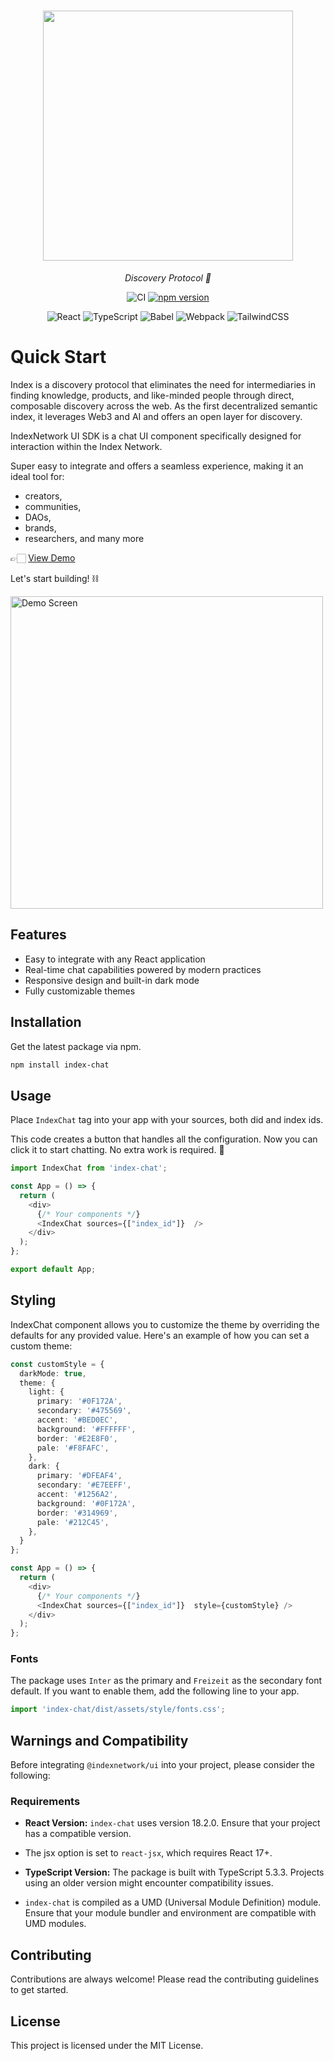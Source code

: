 <h1 align="center">
    <a href="https://index.network">
    <img style="width:400px" src="https://index.network/images/IndexNetworkLogo.png">
    </a>
</h1>
<p align="center">
  <i align="center">Discovery Protocol 🚀</i>
</p>

<div align="center">

![CI](https://github.com/confxsd/index-chat/actions/workflows/ci.yml/badge.svg)
[![npm version](https://img.shields.io/npm/v/index-chat.svg)](https://www.npmjs.com/package/index-chat)

![React](https://img.shields.io/badge/react-18.2-blue.svg)
![TypeScript](https://img.shields.io/badge/typescript-5.3-blue.svg)
![Babel](https://img.shields.io/badge/babel-7.23-blue.svg)
![Webpack](https://img.shields.io/badge/webpack-5.89-blue.svg)
![TailwindCSS](https://img.shields.io/badge/tailwindcss-3.4-blue.svg)

</div>

# Quick Start

Index is a discovery protocol that eliminates the need for intermediaries in finding knowledge, products, and like-minded people through direct, composable discovery across the web. As the first decentralized semantic index, it leverages Web3 and AI and offers an open layer for discovery.

IndexNetwork UI SDK is a chat UI component specifically designed for interaction within the Index Network.

Super easy to integrate and offers a seamless experience, making it an ideal tool for:

- creators,
- communities,
- DAOs,
- brands,
- researchers, and many more


👉🏻 [View Demo](https://index-demo-delta.vercel.app)


Let's start building! ⛓️


<div>
<img alt="Demo Screen" style="width:500px" src="https://github.com/indexnetwork/index/blob/dev/widget/demo/ui.png" />
</div>


## Features

- Easy to integrate with any React application
- Real-time chat capabilities powered by modern practices
- Responsive design and built-in dark mode
- Fully customizable themes


## Installation

Get the latest package via npm.

```bash
npm install index-chat
```

## Usage

Place `IndexChat` tag into your app with your sources, both did and index ids.

This code creates a button that handles all the configuration. Now you can click it to start chatting. No extra work is required. 🎉


```typescript
import IndexChat from 'index-chat';

const App = () => {
  return (
    <div>
      {/* Your components */}
      <IndexChat sources={["index_id"]}  />
    </div>
  );
};

export default App;
```


## Styling

IndexChat component allows you to customize the theme by overriding the defaults for any provided value. Here's an example of how you can set a custom theme:


```typescript
const customStyle = {
  darkMode: true,
  theme: {
    light: {
      primary: '#0F172A',
      secondary: '#475569',
      accent: '#BED0EC',
      background: '#FFFFFF',
      border: '#E2E8F0',
      pale: '#F8FAFC',
    },
    dark: {
      primary: '#DFEAF4',
      secondary: '#E7EEFF',
      accent: '#1256A2',
      background: '#0F172A',
      border: '#314969',
      pale: '#212C45',
    },
  }
};

const App = () => {
  return (
    <div>
      {/* Your components */}
      <IndexChat sources={["index_id"]}  style={customStyle} />
    </div>
  );
};
```

### Fonts

The package uses `Inter` as the primary and `Freizeit` as the secondary font default. If you want to enable them, add the following line to your app.

```typescript
import 'index-chat/dist/assets/style/fonts.css';
```


## Warnings and Compatibility

Before integrating `@indexnetwork/ui` into your project, please consider the following:


### Requirements

- <b>React Version:</b> `index-chat` uses version 18.2.0. Ensure that your project has a compatible version.

- The jsx option is set to `react-jsx`, which requires React 17+.

- <b>TypeScript Version:</b> The package is built with TypeScript 5.3.3. Projects using an older version might encounter compatibility issues.

- `index-chat` is compiled as a UMD (Universal Module Definition) module. Ensure that your module bundler and environment are compatible with UMD modules.


## Contributing

Contributions are always welcome! Please read the contributing guidelines to get started.

## License

This project is licensed under the MIT License.
